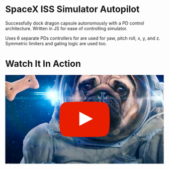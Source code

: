 # SpaceX ISS Simulator Autopilot
Successfully dock dragon capsule autonomously with a PD control architecture. Written in JS for ease of controlling simulator. 

Uses 6 separate PDs controllers for are used for yaw, pitch roll, x, y, and z. Symmetric limiters and gating logic are used too.

# Watch It In Action
[![Alt text](/img/youtube_thumbnail.png)](https://www.youtube.com/watch?v=v_r5uSaFCos)
